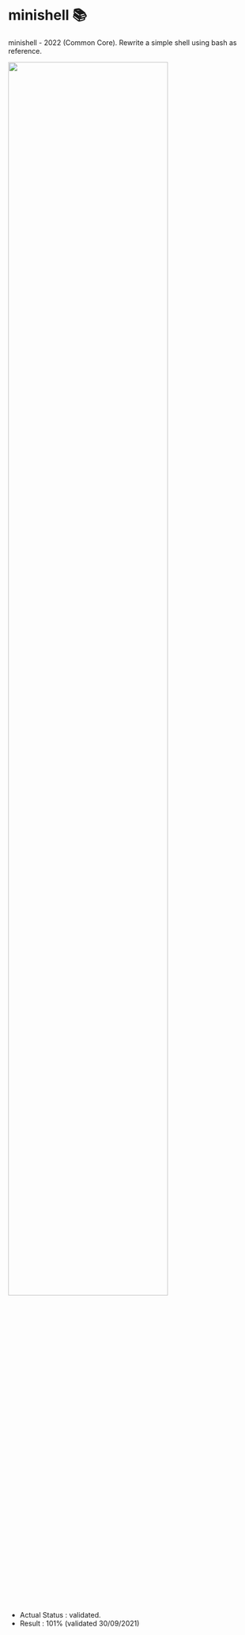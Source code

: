 # minishell 📚
minishell - 2022 (Common Core).
Rewrite a simple shell using bash as reference.

<img src="https://github.com/42cursus/minishell/blob/master/minishell.gif" width="80%">

- Actual Status : validated.
- Result        : 101% (validated 30/09/2021)

